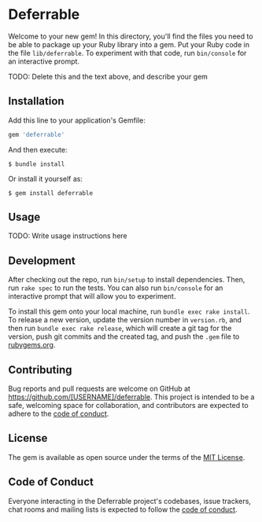 # Deferrable

Welcome to your new gem! In this directory, you'll find the files you need to be able to package up your Ruby library into a gem. Put your Ruby code in the file `lib/deferrable`. To experiment with that code, run `bin/console` for an interactive prompt.

TODO: Delete this and the text above, and describe your gem

## Installation

Add this line to your application's Gemfile:

```ruby
gem 'deferrable'
```

And then execute:

    $ bundle install

Or install it yourself as:

    $ gem install deferrable

## Usage

TODO: Write usage instructions here

## Development

After checking out the repo, run `bin/setup` to install dependencies. Then, run `rake spec` to run the tests. You can also run `bin/console` for an interactive prompt that will allow you to experiment.

To install this gem onto your local machine, run `bundle exec rake install`. To release a new version, update the version number in `version.rb`, and then run `bundle exec rake release`, which will create a git tag for the version, push git commits and the created tag, and push the `.gem` file to [rubygems.org](https://rubygems.org).

## Contributing

Bug reports and pull requests are welcome on GitHub at https://github.com/[USERNAME]/deferrable. This project is intended to be a safe, welcoming space for collaboration, and contributors are expected to adhere to the [code of conduct](https://github.com/[USERNAME]/deferrable/blob/master/CODE_OF_CONDUCT.md).

## License

The gem is available as open source under the terms of the [MIT License](https://opensource.org/licenses/MIT).

## Code of Conduct

Everyone interacting in the Deferrable project's codebases, issue trackers, chat rooms and mailing lists is expected to follow the [code of conduct](https://github.com/[USERNAME]/deferrable/blob/master/CODE_OF_CONDUCT.md).

